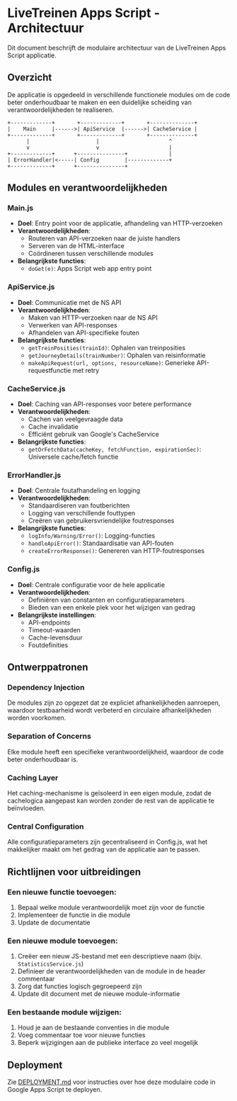 # LiveTreinen Apps Script - Architectuur

Dit document beschrijft de modulaire architectuur van de LiveTreinen Apps Script applicatie.

## Overzicht

De applicatie is opgedeeld in verschillende functionele modules om de code beter onderhoudbaar te maken en een duidelijke scheiding van verantwoordelijkheden te realiseren.

```
+-------------+       +-------------+       +--------------+
|    Main     |------>| ApiService  |------>| CacheService |
+-------------+       +-------------+       +--------------+
      |                     |                      ^
      v                     v                      |
+-------------+      +---------------+             |
| ErrorHandler|<-----| Config        |-------------+
+-------------+      +---------------+
```

## Modules en verantwoordelijkheden

### Main.js
- **Doel**: Entry point voor de applicatie, afhandeling van HTTP-verzoeken
- **Verantwoordelijkheden**: 
  - Routeren van API-verzoeken naar de juiste handlers
  - Serveren van de HTML-interface
  - Coördineren tussen verschillende modules
- **Belangrijkste functies**:
  - `doGet(e)`: Apps Script web app entry point

### ApiService.js
- **Doel**: Communicatie met de NS API
- **Verantwoordelijkheden**:
  - Maken van HTTP-verzoeken naar de NS API
  - Verwerken van API-responses
  - Afhandelen van API-specifieke fouten
- **Belangrijkste functies**:
  - `getTreinPosities(trainId)`: Ophalen van treinposities
  - `getJourneyDetails(trainNumber)`: Ophalen van reisinformatie
  - `makeApiRequest(url, options, resourceName)`: Generieke API-requestfunctie met retry

### CacheService.js
- **Doel**: Caching van API-responses voor betere performance
- **Verantwoordelijkheden**:
  - Cachen van veelgevraagde data
  - Cache invalidatie
  - Efficiënt gebruik van Google's CacheService
- **Belangrijkste functies**:
  - `getOrFetchData(cacheKey, fetchFunction, expirationSec)`: Universele cache/fetch functie

### ErrorHandler.js
- **Doel**: Centrale foutafhandeling en logging
- **Verantwoordelijkheden**:
  - Standaardiseren van foutberichten
  - Logging van verschillende fouttypen
  - Creëren van gebruikersvriendelijke foutresponses
- **Belangrijkste functies**:
  - `logInfo/Warning/Error()`: Logging-functies
  - `handleApiError()`: Standaardisatie van API-fouten
  - `createErrorResponse()`: Genereren van HTTP-foutresponses

### Config.js
- **Doel**: Centrale configuratie voor de hele applicatie
- **Verantwoordelijkheden**:
  - Definiëren van constanten en configuratieparameters
  - Bieden van een enkele plek voor het wijzigen van gedrag
- **Belangrijkste instellingen**:
  - API-endpoints
  - Timeout-waarden
  - Cache-levensduur
  - Foutdefinities

## Ontwerppatronen

### Dependency Injection
De modules zijn zo opgezet dat ze expliciet afhankelijkheden aanroepen, waardoor testbaarheid wordt verbeterd en circulaire afhankelijkheden worden voorkomen.

### Separation of Concerns
Elke module heeft een specifieke verantwoordelijkheid, waardoor de code beter onderhoudbaar is.

### Caching Layer
Het caching-mechanisme is geïsoleerd in een eigen module, zodat de cachelogica aangepast kan worden zonder de rest van de applicatie te beïnvloeden.

### Central Configuration
Alle configuratieparameters zijn gecentraliseerd in Config.js, wat het makkelijker maakt om het gedrag van de applicatie aan te passen.

## Richtlijnen voor uitbreidingen

### Een nieuwe functie toevoegen:
1. Bepaal welke module verantwoordelijk moet zijn voor de functie
2. Implementeer de functie in die module
3. Update de documentatie

### Een nieuwe module toevoegen:
1. Creëer een nieuw JS-bestand met een descriptieve naam (bijv. `StatisticsService.js`)
2. Definieer de verantwoordelijkheden van de module in de header commentaar
3. Zorg dat functies logisch gegroepeerd zijn
4. Update dit document met de nieuwe module-informatie

### Een bestaande module wijzigen:
1. Houd je aan de bestaande conventies in die module
2. Voeg commentaar toe voor nieuwe functies
3. Beperk wijzigingen aan de publieke interface zo veel mogelijk

## Deployment
Zie [DEPLOYMENT.md](DEPLOYMENT.md) voor instructies over hoe deze modulaire code in Google Apps Script te deployen.
